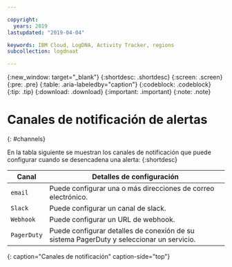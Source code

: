 ```yaml
---

copyright:
  years: 2019
lastupdated: "2019-04-04"

keywords: IBM Cloud, LogDNA, Activity Tracker, regions
subcollection: logdnaat

---
```


{:new_window: target="_blank"}
{:shortdesc: .shortdesc}
{:screen: .screen}
{:pre: .pre}
{:table: .aria-labeledby="caption"}
{:codeblock: .codeblock}
{:tip: .tip}
{:download: .download}
{:important: .important}
{:note: .note}

# Canales de notificación de alertas
{: #channels}

En la tabla siguiente se muestran los canales de notificación que puede configurar cuando se desencadena una alerta:
{:shortdesc}


| Canal           | Detalles de configuración | 
|-------------------|-----------------------|
| `email`             | Puede configurar una o más direcciones de correo electrónico.  | 
| `Slack`             | Puede configurar un canal de slack. |
| `Webhook`           | Puede configurar un URL de webhook. |
| `PagerDuty`         | Puede configurar detalles de conexión de su sistema PagerDuty y seleccionar un servicio.|
{: caption="Canales de notificación" caption-side="top"} 



